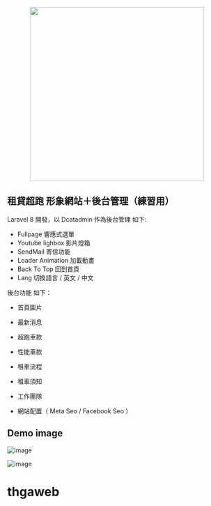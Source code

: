 <p align="center"><a href="https://laravel.com" target="_blank"><img src="https://raw.githubusercontent.com/laravel/art/master/logo-lockup/5%20SVG/2%20CMYK/1%20Full%20Color/laravel-logolockup-cmyk-red.svg" width="400"></a></p>


## 租貸超跑 形象網站＋後台管理（練習用）

Laravel 8 開發，以 Dcatadmin 作為後台管理 如下:

- Fullpage 響應式選單
- Youtube lighbox 影片燈箱
- SendMail 寄信功能
- Loader Animation 加載動畫
- Back To Top 回到首頁
- Lang 切換語言 / 英文 / 中文

後台功能 如下：

- 首頁圖片
- 最新消息

- 超跑車款
- 性能車款

- 租車流程
- 租車須知

- 工作團隊
- 網站配置（ Meta Seo / Facebook Seo ）

## Demo image

![image](https://github.com/Liushouping/Laravel8/blob/main/%E4%BC%81%E6%A5%AD%E5%AE%98%E6%96%B9%E7%B6%B2%E7%AB%99%20-%20%E5%9C%96%E7%89%87/%E9%A6%96%E9%A0%81.png)

![image](https://github.com/Liushouping/Laravel8/blob/main/%E4%BC%81%E6%A5%AD%E5%AE%98%E6%96%B9%E7%B6%B2%E7%AB%99%20-%20%E5%9C%96%E7%89%87/%E5%BE%8C%E5%8F%B0/%E9%A6%96%E9%A0%81.png)
# thgaweb
